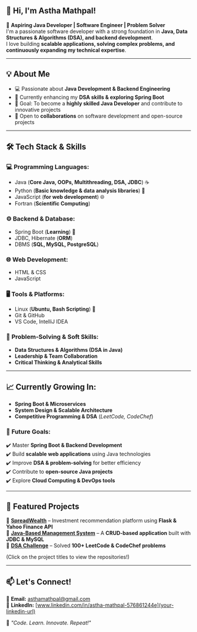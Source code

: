 ## 👋 Hi, I'm Astha Mathpal!  

🚀 **Aspiring Java Developer | Software Engineer | Problem Solver**  
I'm a passionate software developer with a strong foundation in **Java, Data Structures & Algorithms (DSA), and backend development**.  
I love building **scalable applications, solving complex problems, and continuously expanding my technical expertise**.  

---

## 💡 About Me  
- 💻 Passionate about **Java Development & Backend Engineering**  
- 🚀 Currently enhancing my **DSA skills & exploring Spring Boot**  
- 🎯 Goal: To become a **highly skilled Java Developer** and contribute to innovative projects  
- 🤝 Open to **collaborations** on software development and open-source projects  

---

## 🛠️ Tech Stack & Skills  
### 💻 **Programming Languages:**  
- Java (**Core Java, OOPs, Multithreading, DSA, JDBC**) ☕  
- Python (**Basic knowledge & data analysis libraries**) 🐍  
- JavaScript (**for web development**) 🌐  
- Fortran (**Scientific Computing**)  

### ⚙️ **Backend & Database:**  
- Spring Boot (**Learning**) 🌱  
- JDBC, Hibernate (**ORM**)  
- DBMS (**SQL, MySQL, PostgreSQL**)  

### 🌐 **Web Development:**  
- HTML & CSS  
- JavaScript  

### 🖥️ **Tools & Platforms:**  
- Linux (**Ubuntu, Bash Scripting**) 🐧  
- Git & GitHub  
- VS Code, IntelliJ IDEA  

### 🧠 **Problem-Solving & Soft Skills:**  
- **Data Structures & Algorithms (DSA in Java)**  
- **Leadership & Team Collaboration**  
- **Critical Thinking & Analytical Skills**  

---

## 📈 Currently Growing In:  
- **Spring Boot & Microservices**  
- **System Design & Scalable Architecture**  
- **Competitive Programming & DSA** (*LeetCode, CodeChef*)  

### 🎯 **Future Goals:**  
✔️ Master **Spring Boot & Backend Development**  
✔️ Build **scalable web applications** using Java technologies  
✔️ Improve **DSA & problem-solving** for better efficiency  
✔️ Contribute to **open-source Java projects**  
✔️ Explore **Cloud Computing & DevOps tools**  

---

## 📂 Featured Projects  
🔹 **[SpreadWealth](your-repo-link)** – Investment recommendation platform using **Flask & Yahoo Finance API**  
🔹 **[Java-Based Management System](your-repo-link)** – A **CRUD-based application** built with **JDBC & MySQL**  
🔹 **[DSA Challenge](your-repo-link)** – Solved **100+ LeetCode & CodeChef problems**  

(Click on the project titles to view the repositories!)

---

## 📫 Let's Connect!  
📧 **Email:** asthamathpal@gmail.com  
🔗 **LinkedIn:** [www.linkedin.com/in/astha-mathpal-576861244e](your-linkedin-url)  

🚀 *"Code. Learn. Innovate. Repeat!"*  
